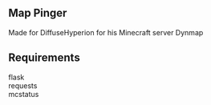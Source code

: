 ## Map Pinger
Made for DiffuseHyperion for his Minecraft server Dynmap
## Requirements
flask\
requests\
mcstatus
